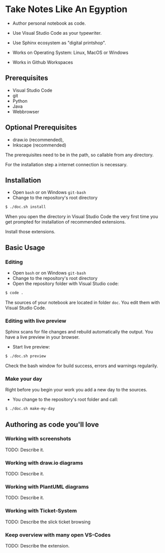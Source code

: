 # Take Notes Like An Egyption

- Author personal notebook as code.
- Use Visual Studio Code as your typewriter.
- Use Sphinx ecosystem as "digital printshop".

- Works on Operating System: Linux, MacOS or Windows
- Works in Github Workspaces

## Prerequisites

- Visual Studio Code
- git
- Python
- Java
- Webbrowser

## Optional Prerequisites

- draw.io (recommended),
- Inkscape (recommended)

The prerequisites need to be in the path, so callable from any directory.

For the installation step a internet connection is necessary.

## Installation

- Open `bash` or on Windows `git-bash`
- Change to the repository's root directory

``` bash
$ ./doc.sh install
```

When you open the directory in Visual Studio Code the very first time
you get prompted for installation of recommended extensions. 

Install those extensions.

## Basic Usage

### Editing

- Open `bash` or on Windows `git-bash`
- Change to the repository's root directory
- Open the repository folder with Visual Studio code:

``` bash
$ code .
```

The sources of your notebook are located in folder `doc`.
You edit them with Visual Studio Code.

### Editing with live preview

Sphinx scans for file changes and rebuild automatically the output.
You have a live preview in your browser.

- Start live preview:

``` bash
$ ./doc.sh preview
```

Check the bash window for build success, errors and warnings regularily.

### Make your day

Right before you begin your work you add a new day to the sources.

- You change to the repository's root folder and call:

``` bash
$ ./doc.sh make-my-day
```

## Authoring as code you'll love

### Working with screenshots

TODO: Describe it.

### Working with  draw.io diagrams

TODO: Describe it.

### Working with PlantUML diagrams

TODO: Describe it.

### Working with Ticket-System

TODO: Describe the slick ticket browsing

### Keep overview with many open VS-Codes

TODO: Describe the extension.

